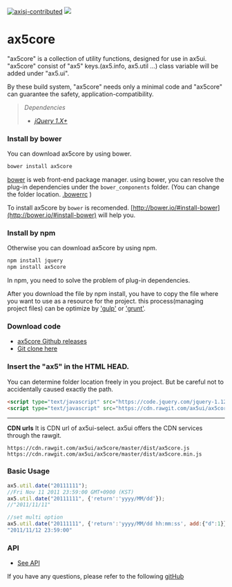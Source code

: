 [![axisj-contributed](https://img.shields.io/badge/AXISJ.com-Contributed-green.svg)](https://github.com/axisj)
![](https://img.shields.io/badge/Seowoo-Mondo&Thomas-red.svg)

# ax5core
"ax5core" is a collection of utility functions, designed for use in ax5ui. "ax5core" consist of "ax5" keys.(ax5.info, ax5.util ...) class variable will be added under "ax5.ui".

By these build system, "ax5core" needs only a minimal code and "ax5core" can guarantee the safety, application-compatibility.

> *Dependencies*
> * _[jQuery 1.X+](http://jquery.com/)_

### Install by bower
You can download ax5core by using bower.


```sh
bower install ax5core
```
[bower](http://bower.io/#install-bower) is web front-end package manager. using bower, you can resolve the plug-in dependencies under the `bower_components` folder. (You can change the folder location. [.bowerrc](http://bower.io/docs/config/#bowerrc-specification) )

To install ax5core by `bower` is recomended. 
[http://bower.io/#install-bower](http://bower.io/#install-bower)  will help you. 
### Install by npm
Otherwise you can download ax5core by using npm.

```sh
npm install jquery
npm install ax5core
```

In npm, you need to solve the problem of plug-in dependencies.

After you download the file by npm install, you have to copy the file where you want to use as a resource for the project.
this process(managing project files) can be optimize by ['gulp'](http://gulpjs.com/) or ['grunt'](http://gruntjs.com/).


### Download code
- [ax5core Github releases](https://github.com/ax5ui/ax5core/releases)
- [Git clone here](https://github.com/ax5ui/ax5core)


### Insert the "ax5" in the HTML HEAD.
You can determine folder location freely in you project. But be careful not to accidentally caused exactly the path.
```html
<script type="text/javascript" src="https://code.jquery.com/jquery-1.12.3.min.js"></script>
<script type="text/javascript" src="https://cdn.rawgit.com/ax5ui/ax5core/master/dist/ax5core.min.js"></script>
```
***

**CDN urls**
It is CDN url of ax5ui-select. ax5ui offers the CDN services through the rawgit.
```
https://cdn.rawgit.com/ax5ui/ax5core/master/dist/ax5core.js
https://cdn.rawgit.com/ax5ui/ax5core/master/dist/ax5core.min.js
```

### Basic Usage
```js
ax5.util.date("20111111");
//Fri Nov 11 2011 23:59:00 GMT+0900 (KST)
ax5.util.date("20111111", {'return':'yyyy/MM/dd'});
//"2011/11/11"

//set multi option
ax5.util.date("20111111", {'return':'yyyy/MM/dd hh:mm:ss', add:{"d":1}} );
"2011/11/12 23:59:00"
```

### API
- [See API](http://ax5.io/ax5core/info/ax5-info.html)

If you have any questions, please refer to the following [gitHub](https://github.com/ax5ui/ax5ui-kernel)